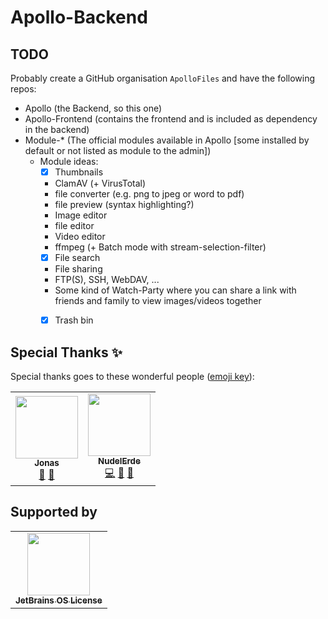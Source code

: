 # Apollo-Backend

## TODO
Probably create a GitHub organisation `ApolloFiles` and have the following repos:

* Apollo (the Backend, so this one)
* Apollo-Frontend (contains the frontend and is included as dependency in the backend)
* Module-* (The official modules available in Apollo [some installed by default or not listed as module to the admin])
  * Module ideas:
    * [x] Thumbnails
    * ClamAV (+ VirusTotal)
    * file converter (e.g. png to jpeg or word to pdf)
    * file preview (syntax highlighting?)
    * Image editor
    * file editor
    * Video editor
    * ffmpeg (+ Batch mode with stream-selection-filter)
    * [x] File search
    * File sharing
    * FTP(S), SSH, WebDAV, ...
    * Some kind of Watch-Party where you can share a link with friends and family to view images/videos together
    * [x] Trash bin


## Special Thanks ✨
Special thanks goes to these wonderful people ([emoji key](https://allcontributors.org/docs/en/emoji-key)):

<!-- ALL-CONTRIBUTORS-LIST:START - Do not remove or modify this section -->
<!-- prettier-ignore-start -->
<!-- markdownlint-disable -->
<table>
  <tr>
    <td align="center"><a href="https://github.com/JNSAPH"><img src="https://avatars.githubusercontent.com/u/35976079?v=4?s=100" width="100px;" alt=""/><br /><sub><b>Jonas</b></sub></a><br /><a href="#design-JNSAPH" title="Design">🎨</a> <a href="#ideas-JNSAPH" title="Ideas, Planning, & Feedback">🤔</a></td>
    <td align="center"><a href="https://github.com/NudelErde"><img src="https://avatars.githubusercontent.com/u/37987062?v=4?s=100" width="100px;" alt=""/><br /><sub><b>NudelErde</b></sub></a><br /><a href="https://github.com/ApolloFiles/Apollo/commits?author=NudelErde" title="Code">💻</a> <a href="#userTesting-NudelErde" title="User Testing">📓</a> <a href="#ideas-NudelErde" title="Ideas, Planning, & Feedback">🤔</a></td>
  </tr>
</table>

<!-- markdownlint-restore -->
<!-- prettier-ignore-end -->

<!-- ALL-CONTRIBUTORS-LIST:END -->

## Supported by
<!-- prettier-ignore-start -->
<!-- markdownlint-disable -->
<table>
  <tr>
    <td align="center"><a href="https://jb.gg/OpenSourceSupport"><img src="https://resources.jetbrains.com/storage/products/company/brand/logos/jb_beam.svg" width="100px;" alt=""/><br /><sub><b>JetBrains OS License</b></sub></a></td>
  </tr>
</table>

<!-- markdownlint-restore -->
<!-- prettier-ignore-end -->
